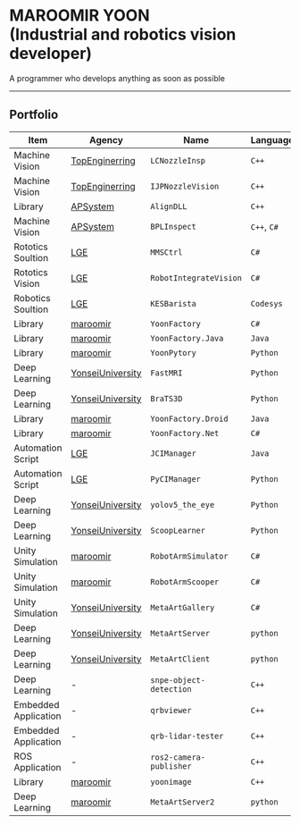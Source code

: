 # MAROOMIR YOON<br>(Industrial and robotics vision developer)

A programmer who develops anything as soon as possible

---

## Portfolio


Item               | Agency                | Name                  | Language         | Release             | Status
-----------------------|-----------------------|-----------------------|-----------------------|-----------------------|-----------------------|
Machine Vision    | [TopEnginerring](http://topengnet.co.kr) | `LCNozzleInsp` | `C++` | 2015/06 | - |
Machine Vision    | [TopEnginerring](http://topengnet.co.kr) | `IJPNozzleVision` | `C++` | 2016/09 | - |
Library           | [APSystem](http://www.apsystems.co.kr)   | `AlignDLL` | `C++`| 2017/11 | - |
Machine Vision    | [APSystem](http://www.apsystems.co.kr)   | `BPLInspect` | `C++`, `C#`| 2018/06 | - |
Rototics Soultion | [LGE](https://www.lge.co.kr/)            | `MMSCtrl` | `C#`| 2020/06 | - |
Rototics Vision   | [LGE](https://www.lge.co.kr/)            | `RobotIntegrateVision` | `C#`| 2020/12 | - |
Robotics Soultion | [LGE](https://www.lge.co.kr/)            | `KESBarista`  | `Codesys` | 2020/12 | - |
Library           | [maroomir](https://github.com/maroomir/) | `YoonFactory` | `C#`| 2021/01 | [Public](https://github.com/maroomir/YoonFactory) |
Library           | [maroomir](https://github.com/maroomir/) | `YoonFactory.Java` | `Java`| 2021/03 | [public](https://github.com/maroomir/YoonFactory.Java) |
Library           | [maroomir](https://github.com/maroomir/) | `YoonPytory` | `Python`| 2021/04 | [public](https://github.com/maroomir/YoonPytory) |
Deep Learning     | [YonseiUniversity](https://www.yonsei.ac.kr/) | `FastMRI` | `Python` | 2021/04 | [public](https://github.com/maroomir/fastMRI) |
Deep Learning     | [YonseiUniversity](https://www.yonsei.ac.kr/) | `BraTS3D` | `Python` | 2021/06 | [public](https://github.com/maroomir/BraTS3D) |
Library           | [maroomir](https://github.com/maroomir/) | `YoonFactory.Droid` | `Java`| 2021/06 | [public](https://github.com/maroomir/YoonFactory.Droid) |
Library           | [maroomir](https://github.com/maroomir/) | `YoonFactory.Net` | `C#`| 2021/07 | [public](https://github.com/maroomir/YoonFactory.Net) |
Automation Script | [LGE](https://www.lge.co.kr/)            | `JCIManager` | `Java` | 2021/08 | -
Automation Script | [LGE](https://www.lge.co.kr/)            | `PyCIManager` | `Python` | 2021/11 | -
Deep Learning     | [YonseiUniversity](https://www.yonsei.ac.kr/) | `yolov5_the_eye` | `Python` | 2021/12 | [public](https://github.com/maroomir/yolov5_the_eye) |
Deep Learning     | [YonseiUniversity](https://www.yonsei.ac.kr/) | `ScoopLearner` | `Python` | 2021/12 | [public](https://github.com/maroomir/ScoopLearner) |
Unity Simulation  | [maroomir](https://github.com/maroomir/) | `RobotArmSimulator` | `C#` | 2022/03 | [public](https://github.com/maroomir/RobotArmSimulator) |
Unity Simulation  | [maroomir](https://github.com/maroomir/) | `RobotArmScooper` | `C#` | 2022/04 | [public](https://github.com/maroomir/RobotArmScooper) |
Unity Simulation  | [YonseiUniversity](https://www.yonsei.ac.kr/) | `MetaArtGallery` | `C#` | 2022/10 | [public](https://github.com/maroomir/MetaArtGallery) |
Deep Learning  | [YonseiUniversity](https://www.yonsei.ac.kr/) | `MetaArtServer` | `python` | 2022/11 | [public](https://github.com/maroomir/MetaArtServer/tree/dalle)
Deep Learning  | [YonseiUniversity](https://www.yonsei.ac.kr/) | `MetaArtClient` | `python` | 2022/12 | [public](https://github.com/maroomir/MetaArtClient)
Deep Learning | - | `snpe-object-detection` | `C++` | 2023/01 | -
Embedded Application | - | `qrbviewer` | `C++` | 2023/04 | -
Embedded Application | - | `qrb-lidar-tester` | `C++` | 2023/06 | -
ROS Application | - | `ros2-camera-publisher` | `C++` | 2023/08 | -
Library        | [maroomir](https://github.com/maroomir/) | `yoonimage` | `C++` | 2023/12 | - |
Deep Learning  | [maroomir](https://github.com/maroomir/) | `MetaArtServer2` | `python` | 2023/12 | [public](https://github.com/maroomir/MetaArtServer)
